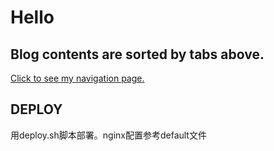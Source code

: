 # Hello

## Blog contents are sorted by tabs above.

[Click to see my navigation page.](https://leosirius.com)

## DEPLOY

用deploy.sh脚本部署。nginx配置参考default文件
